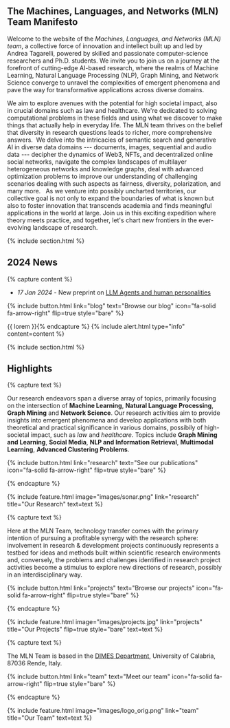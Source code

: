---
---

## The Machines, Languages, and Networks (MLN) Team Manifesto

Welcome to the website of the *Machines, Languages, and Networks (MLN) team*, a collective force of innovation and intellect built up and led by Andrea Tagarelli, powered by  skilled and passionate computer-science researchers and Ph.D. students. 
We invite you to join us on a journey at the forefront of cutting-edge AI-based research, where the realms of Machine Learning, Natural Language Processing (NLP), Graph Mining, and Network Science converge to unravel the complexities of emergent phenomena and pave the way for transformative applications across diverse domains.

We aim to explore avenues with the potential for high societal impact, also in crucial domains such as law and healthcare. 
We're dedicated to solving computational problems in these fields and using what we discover to make things that actually help in everyday life. The MLN team thrives on the belief that diversity in research questions leads to richer, more comprehensive answers. 
 We delve into the intricacies of semantic search and generative AI in diverse data domains --- documents, images, sequential and audio data --- decipher the dynamics of Web3, NFTs, and decentralized online social networks, navigate the complex landscapes of multilayer heterogeneous networks and knowledge graphs, deal with advanced optimization problems to improve our understanding of challenging scenarios dealing with such aspects as fairness, diversity, polarization, and many more. 
 
As we venture into possibly uncharted territories, our collective goal is not only to expand the boundaries of what is known but also to foster innovation that transcends academia and finds meaningful applications in the world at large. Join us in this exciting expedition where theory meets practice, and together, let's chart new frontiers in the ever-evolving landscape of research.
 


{% include section.html %}


## 2024 News

{% capture content %} 
- *17 Jan 2024* - New preprint on [LLM Agents and human personalities](2024/01/17/tagarelli-arxivMBTI.html)

<!--
- *6 Nov 2023* - Lucio presented a [tutorial at ASONAM 2023](2023/11/06/lucio-asonam2023.html)
- *21 Oct 2023* - Kick-off of the [PRIN 2022 Project "AWESOME - Analysis framework for WEb3 SOcial MEdia"](2023/10/21/prin-web3.html) (Andrea T. Co-PI), funded by Italian Ministry of University and Research.
- *3 Oct 2023* - New [dataset on NFT transactions and metadata](2023/11/01/nft-dataset.html) released by Davide, Lucio and Andrea T.
- *15 Sept 2023* - Survey by Candida and Andrea T. on [Transformer-based Language Models for AI in Law](2023/09/15/tagarelli-surveyARTI.html)
-->

{%
  include button.html
  link="blog"
  text="Browse our blog"
  icon="fa-solid fa-arrow-right"
  flip=true
  style="bare"
%}

{{ lorem }}{% endcapture %}
{% include alert.html type="info" content=content %}

{% include section.html %}


## Highlights

{% capture text %}

Our research endeavors span a diverse array of topics, primarily focusing on the intersection of **Machine Learning**, **Natural Language Processing**, **Graph Mining** and **Network Science**. Our research activities aim to provide insights into emergent phenomena and develop applications with both theoretical and practical significance in various domains, possibily of high-societal impact, such as *law* and *healthcare*.  Topics include **Graph Mining and Learning**, **Social Media**, **NLP and Information Retrieval**, **Multimodal Learning**,  **Advanced Clustering Problems**. 

{%
  include button.html
  link="research"
  text="See our publications"
  icon="fa-solid fa-arrow-right"
  flip=true
  style="bare"
%}

{% endcapture %}

{%
  include feature.html
  image="images/sonar.png"
  link="research"
  title="Our Research"
  text=text
%}

{% capture text %}


Here at the MLN Team, technology transfer comes with the primary intention of pursuing a profitable synergy with the research sphere:  involvement in research & development projects continuously represents a testbed for ideas and methods built within scientific research environments and, conversely, the problems and challenges identified in research project activities become a stimulus to explore new directions of research, possibly in an interdisciplinary way. 

{%
  include button.html
  link="projects"
  text="Browse our projects"
  icon="fa-solid fa-arrow-right"
  flip=true
  style="bare"
%}

{% endcapture %}

{%
  include feature.html
  image="images/projects.jpg"
  link="projects"
  title="Our Projects"
  flip=true
  style="bare"
  text=text
%}

{% capture text %}

The MLN Team is based in the [DIMES Department](https://dimes.unical.it/), University of Calabria, 87036 Rende, Italy.

{%
  include button.html
  link="team"
  text="Meet our team"
  icon="fa-solid fa-arrow-right"
  flip=true
  style="bare"
%}

{% endcapture %}

{%
  include feature.html
  image="images/logo_orig.png"
  link="team"
  title="Our Team"
  text=text
%}
